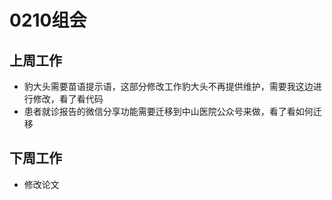 # 0210组会

## 上周工作

- 豹大头需要苗语提示语，这部分修改工作豹大头不再提供维护，需要我这边进行修改，看了看代码
- 患者就诊报告的微信分享功能需要迁移到中山医院公众号来做，看了看如何迁移





## 下周工作

- 修改论文